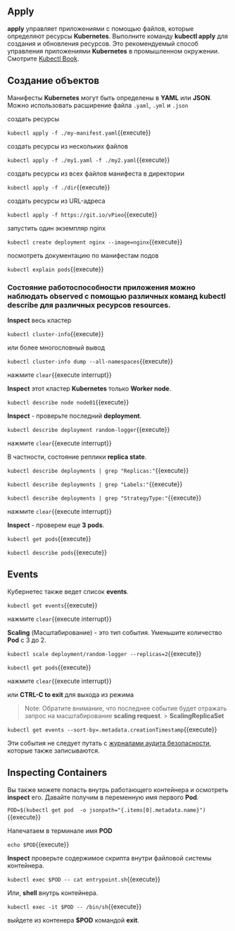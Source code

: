 ## Apply

**apply** управляет приложениями с помощью файлов, которые определяют ресурсы **Kubernetes**. Выполните команду **kubectl apply** для создания и обновления ресурсов. 
Это рекомендуемый способ управления приложениями **Kubernetes** в промышленном окружении. Смотрите [Kubectl Book](https://kubectl.docs.kubernetes.io).

## Создание объектов

Манифесты **Kubernetes** могут быть определены в **YAML** или **JSON**. Можно использовать расширение файла `.yaml`, `.yml` и `.json`

создать ресурсы

`kubectl apply -f ./my-manifest.yaml`{{execute}}

создать ресурсы из нескольких файлов

`kubectl apply -f ./my1.yaml -f ./my2.yaml`{{execute}}

создать ресурсы из всех файлов манифеста в директории

`kubectl apply -f ./dir`{{execute}}

создать ресурсы из URL-адреса

`kubectl apply -f https://git.io/vPieo`{{execute}}

запустить один экземпляр nginx

`kubectl create deployment nginx --image=nginx`{{execute}}

посмотреть документацию по манифестам подов

`kubectl explain pods`{{execute}}
                           



### Состояние работоспособности приложения можно наблюдать **observed** с помощью различных команд **kubectl describe** для различных ресурсов **resources**.

**Inspect** весь кластер

`kubectl cluster-info`{{execute}}

или более многословный вывод 

`kubectl cluster-info dump --all-namespaces`{{execute}}

нажмите ```clear```{{execute interrupt}} 

**Inspect** этот кластер **Kubernetes** только **Worker node**.

`kubectl describe node node01`{{execute}}

**Inspect** - проверьте последний **deployment**. 

`kubectl describe deployment random-logger`{{execute}}

нажмите ```clear```{{execute interrupt}} 

В частности, состояние реплики **replica state**.

`kubectl describe deployments | grep "Replicas:"`{{execute}}

`kubectl describe deployments | grep "Labels:"`{{execute}}

`kubectl describe deployments | grep "StrategyType:"`{{execute}}

нажмите ```clear```{{execute interrupt}} 

**Inspect** - проверем еще **3 pods**.

`kubectl get pods`{{execute}}

`kubectl describe pods`{{execute}}

## Events ##

Кубернетес также ведет список **events**.

`kubectl get events`{{execute}}

нажмите ```clear```{{execute interrupt}} 

**Scaling** (Масштабирование) - это тип события. Уменьшите количество **Pod** с 3 до 2.

`kubectl scale deployment/random-logger --replicas=2`{{execute}}

`kubectl get pods`{{execute}}

нажмите ```clear```{{execute interrupt}} 

или **CTRL-C to exit** для выхода из режима 

> Note: Обратите внимание, что последнее событие будет отражать запрос на масштабирование **scaling request**. > **ScalingReplicaSet** 

`kubectl get events --sort-by=.metadata.creationTimestamp`{{execute}}

Эти события не следует путать с [журналами аудита безопасности](https://kubernetes.io/docs/tasks/debug-application-cluster/audit/), которые также записываются.

## Inspecting Containers ##

Вы также можете попасть внутрь работающего контейнера и осмотреть **inspect** его. Давайте получим в переменную имя первого **Pod**.

`POD=$(kubectl get pod  -o jsonpath="{.items[0].metadata.name}")`{{execute}}

Напечатаем в терминале имя **POD**

`echo $POD`{{execute}}

**Inspect** проверьте содержимое скрипта внутри файловой системы контейнера.

`kubectl exec $POD -- cat entrypoint.sh`{{execute}}

Или, **shell** внутрь контейнера.

`kubectl exec -it $POD -- /bin/sh`{{execute}}

выйдете из контенера **$POD** командой **exit**.



